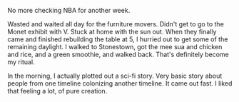 No more checking NBA for another week.

Wasted and waited all day for the furniture movers. Didn't get to go to the Monet exhibit with V. Stuck at home with the sun out. When they finally came and finished rebuilding the table at 5, I hurried out to get some of the remaining daylight. I walked to Stonestown, got the mee sua and chicken and rice, and a green smoothie, and walked back. That's definitely become my ritual.

In the morning, I actually plotted out a sci-fi story. Very basic story about people from one timeline colonizing another timeline. It came out fast. I liked that feeling a lot, of pure creation.
